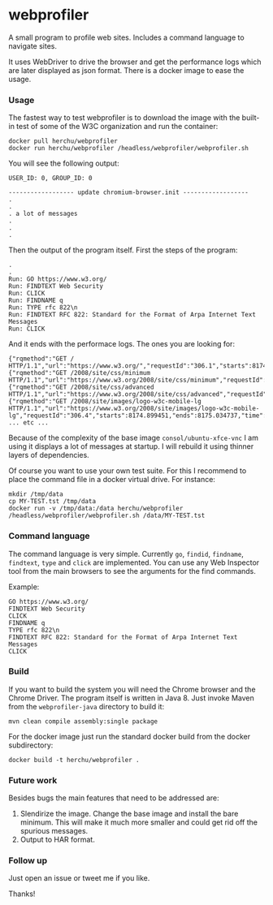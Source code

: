# webprofiler

A small program to profile web sites. Includes a command language to navigate sites.

It uses WebDriver to drive the browser and get the performance logs which are later displayed as json format.
There is a docker image to ease the usage.


### Usage

The fastest way to test webprofiler is to download the image with the built-in test of some of the W3C organization
and run the container:

    docker pull herchu/webprofiler
    docker run herchu/webprofiler /headless/webprofiler/webprofiler.sh

You will see the following output:

    USER_ID: 0, GROUP_ID: 0

    ------------------ update chromium-browser.init ------------------
    .
    .
    . a lot of messages
    .
    .
    .

Then the output of the program itself. First the steps of the program:

    .
    .
    Run: GO https://www.w3.org/
    Run: FINDTEXT Web Security
    Run: CLICK
    Run: FINDNAME q
    Run: TYPE rfc 822\n
    Run: FINDTEXT RFC 822: Standard for the Format of Arpa Internet Text Messages
    Run: CLICK

And it ends with the performace logs. The ones you are looking for:

    {"rqmethod":"GET / HTTP/1.1","url":"https://www.w3.org/","requestId":"306.1","starts":8174.135192,"ends":8174.465221,"time":330.02900000064983}
    {"rqmethod":"GET /2008/site/css/minimum HTTP/1.1","url":"https://www.w3.org/2008/site/css/minimum","requestId":"306.2","starts":8174.745157,"ends":8174.876674,"time":131.51699999980337}
    {"rqmethod":"GET /2008/site/css/advanced HTTP/1.1","url":"https://www.w3.org/2008/site/css/advanced","requestId":"306.3","starts":8174.747878,"ends":8174.898895,"time":151.01700000013807}
    {"rqmethod":"GET /2008/site/images/logo-w3c-mobile-lg HTTP/1.1","url":"https://www.w3.org/2008/site/images/logo-w3c-mobile-lg","requestId":"306.4","starts":8174.899451,"ends":8175.034737,"time":
    ... etc ...


Because of the complexity of the base image `consol/ubuntu-xfce-vnc` I am using it displays a lot of messages at
startup. I will rebuild it using thinner layers of dependencies.

Of course you want to use your own test suite. For this I recommend to place the command file
in a docker virtual drive. For instance:

    mkdir /tmp/data
    cp MY-TEST.tst /tmp/data
    docker run -v /tmp/data:/data herchu/webprofiler /headless/webprofiler/webprofiler.sh /data/MY-TEST.tst


### Command language

The command language is very simple. Currently  `go`, `findid`, `findname`, `findtext`,
`type` and `click` are implemented. You can use any Web Inspector tool from the main
browsers to see the arguments for the find commands.

Example:

    GO https://www.w3.org/
    FINDTEXT Web Security
    CLICK
    FINDNAME q
    TYPE rfc 822\n
    FINDTEXT RFC 822: Standard for the Format of Arpa Internet Text Messages
    CLICK


### Build

If you want to build the system you will need the Chrome browser and the Chrome Driver.
The program itself is written in Java 8. Just invoke Maven from the `webprofiler-java`
directory to build it:

    mvn clean compile assembly:single package 

For the docker image just run the standard docker build from the docker subdirectory:

    docker build -t herchu/webprofiler .


### Future work

Besides bugs the main features that need to be addressed are:

1. Slendirize the image.
   Change the base image and install the bare minimum. This will make it much more
   smaller and could get rid off the spurious messages.
2. Output to HAR format.


### Follow up

Just open an issue or tweet me if you like.

Thanks!

